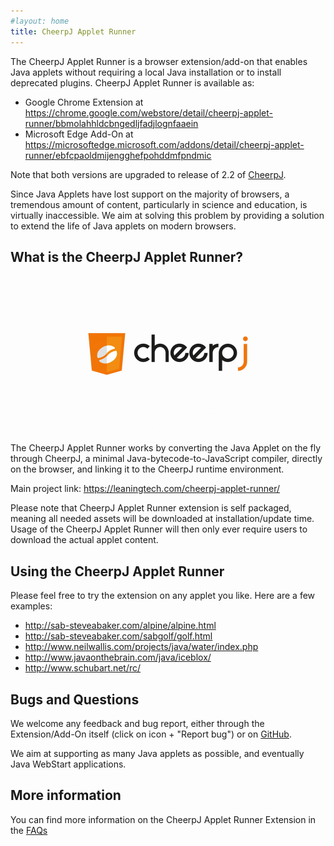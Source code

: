 ```yaml
---
#layout: home
title: CheerpJ Applet Runner
---
```


The CheerpJ Applet Runner is a browser extension/add-on that enables Java applets without requiring a local Java installation or to install deprecated plugins. CheerpJ Applet Runner is available as:

- Google Chrome Extension at <https://chrome.google.com/webstore/detail/cheerpj-applet-runner/bbmolahhldcbngedljfadjlognfaaein> 
- Microsoft Edge Add-On at <https://microsoftedge.microsoft.com/addons/detail/cheerpj-applet-runner/ebfcpaoldmijengghefpohddmfpndmic>

Note that both versions are upgraded to release of 2.2 of [CheerpJ](https://leaningtech.com/cheerpj/).

Since Java Applets have lost support on the majority of browsers, a tremendous amount of content, particularly in science and education, is virtually inaccessible. We aim at solving this problem by providing a solution to extend the life of Java applets on modern browsers.

What is the CheerpJ Applet Runner?
-------
<p align="center"><img src="media/cheerpj_applet_demo1.gif" width="400"></p>

The CheerpJ Applet Runner works by converting the Java Applet on the fly through CheerpJ, a minimal Java-bytecode-to-JavaScript compiler, directly on the browser, and linking it to the CheerpJ runtime environment.

Main project link: <https://leaningtech.com/cheerpj-applet-runner/>

Please note that CheerpJ Applet Runner extension is self packaged, meaning all needed assets will be downloaded at installation/update time. Usage of the CheerpJ Applet Runner will then only ever require users to download the actual applet content.

Using the CheerpJ Applet Runner
-------

Please feel free to try the extension on any applet you like. Here are a few examples:
* <http://sab-steveabaker.com/alpine/alpine.html>
* <http://sab-steveabaker.com/sabgolf/golf.html>
* <http://www.neilwallis.com/projects/java/water/index.php>
* <http://www.javaonthebrain.com/java/iceblox/>
* <http://www.schubart.net/rc/>


Bugs and Questions
-------
 
We welcome any feedback and bug report, either through the Extension/Add-On itself (click on icon + "Report bug") or on [GitHub](https://github.com/leaningtech/cheerpj-appletrunner/issues).
 
We aim at supporting as many Java applets as possible, and eventually Java WebStart applications.

More information
-------

You can find more information on the CheerpJ Applet Runner Extension in the [FAQs](FAQs)
